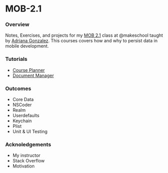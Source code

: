 # MOB-2.1

### Overview
Notes, Exercises, and projects for my <a href="https://github.com/Make-School-Courses/MOB-2.1-Local-Persistence-in-iOS">MOB 2.1</a> class at @makeschool taught by <a href="https://github.com/amelinagzz">Adriana Gonzalez</a>. This courses covers how and why to persist data in mobile development.



### Tutorials

* <a href="https://github.com/MediBoss/MOB-2.1/tree/master/CoursePlanner">Course Planner</a>
* <a href="https://github.com/MediBoss/MOB-2.1/tree/master/DocumentManager">Document Manager</a>


### Outcomes
* Core Data
* NSCoder
* Realm
* Userdefaults
* Keychain
* Plist
* Unit & UI Testing


### Acknoledgements

* My instructor
* Stack Overflow
* Motivation
